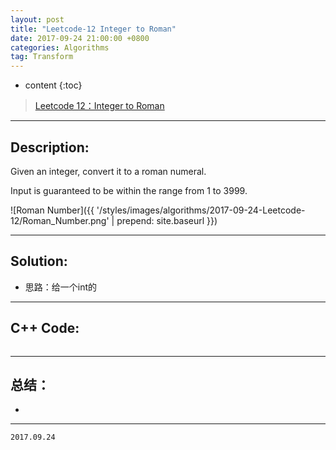 ```yaml
---
layout: post
title: "Leetcode-12 Integer to Roman"
date: 2017-09-24 21:00:00 +0800 
categories: Algorithms
tag: Transform
---
```

* content
{:toc}


>[Leetcode 12：Integer to Roman](https://leetcode.com/problems/integer-to-roman/description/)

---

<!-- more -->

## Description:    

Given an integer, convert it to a roman numeral.

Input is guaranteed to be within the range from 1 to 3999.

![Roman Number]({{ '/styles/images/algorithms/2017-09-24-Leetcode-12/Roman_Number.png' | prepend: site.baseurl }}) 

---
    
<!-- TOC -->

## Solution:    
- 思路：给一个int的

---  

<!-- TOC -->   
       
## C++ Code:     

```cpp


```

---

<!-- TOC -->

## 总结：   
  - 

---

`2017.09.24`       
